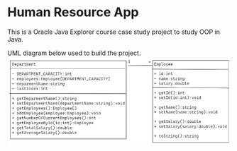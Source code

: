 # Human Resource App
This is a Oracle Java Explorer course case study project to study OOP in Java.

UML diagram below used to build the project.
![UML Diagram](uml-diagram.png)